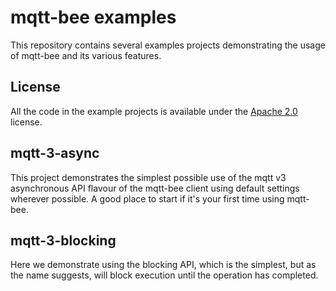 # mqtt-bee examples

This repository contains several examples projects demonstrating the usage of mqtt-bee and its
various features.

## License

All the code in the example projects is available under the [Apache 2.0](LICENSE) license.

## mqtt-3-async

This project demonstrates the simplest possible use of the mqtt v3 asynchronous API flavour of the
mqtt-bee client using default settings wherever possible. A good place to start if it's your first
time using mqtt-bee.

## mqtt-3-blocking

Here we demonstrate using the blocking API, which is the simplest, but as the name suggests, will
block execution until the operation has completed.
